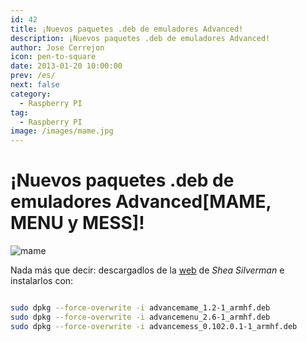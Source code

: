 ```yaml
---
id: 42
title: ¡Nuevos paquetes .deb de emuladores Advanced!
description: ¡Nuevos paquetes .deb de emuladores Advanced!
author: Jose Cerrejon
icon: pen-to-square
date: 2013-01-20 10:00:00
prev: /es/
next: false
category:
  - Raspberry PI
tag:
  - Raspberry PI
image: /images/mame.jpg
---
```


# ¡Nuevos paquetes .deb de emuladores Advanced[MAME, MENU y MESS]!

![mame](/images/mame.jpg)

Nada más que decir: descargadlos de la [web](http://blog.sheasilverman.com/2013/01/friday-post-advance-debs/) de *Shea Silverman* e instalarlos con:

```bash

sudo dpkg --force-overwrite -i advancemame_1.2-1_armhf.deb
sudo dpkg --force-overwrite -i advancemenu_2.6-1_armhf.deb
sudo dpkg --force-overwrite -i advancemess_0.102.0.1-1_armhf.deb

```